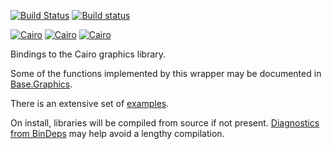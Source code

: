 [![Build Status](https://travis-ci.org/JuliaGraphics/Cairo.jl.svg)](https://travis-ci.org/JuliaGraphics/Cairo.jl)
[![Build status](https://ci.appveyor.com/api/projects/status/mpuhyoy9ew187f08/branch/master?svg=true)](https://ci.appveyor.com/project/tkelman/cairo-jl/branch/master)

[![Cairo](http://pkg.julialang.org/badges/Cairo_0.3.svg)](http://pkg.julialang.org/?pkg=Cairo&ver=0.3)
[![Cairo](http://pkg.julialang.org/badges/Cairo_0.4.svg)](http://pkg.julialang.org/?pkg=Cairo&ver=0.4)
[![Cairo](http://pkg.julialang.org/badges/Cairo_0.5.svg)](http://pkg.julialang.org/?pkg=Cairo&ver=0.5)

Bindings to the Cairo graphics library.

Some of the functions implemented by this wrapper may be documented in [Base.Graphics](http://docs.julialang.org/en/release-0.3/stdlib/graphics/).

There is an extensive set of [examples](samples/Samples.md).

On install, libraries will be compiled from source if not present.  [Diagnostics from BinDeps](https://github.com/JuliaLang/BinDeps.jl#diagnostics) may help avoid a lengthy compilation.
